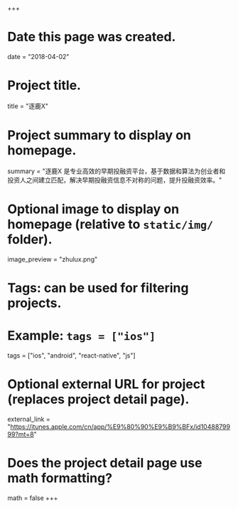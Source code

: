 +++
# Date this page was created.
date = "2018-04-02"

# Project title.
title = "逐鹿X"

# Project summary to display on homepage.
summary = "逐鹿X 是专业高效的早期投融资平台，基于数据和算法为创业者和投资人之间建立匹配，解决早期投融资信息不对称的问题，提升投融资效率。"

# Optional image to display on homepage (relative to `static/img/` folder).
image_preview = "zhulux.png"

# Tags: can be used for filtering projects.
# Example: `tags = ["ios"]`
tags = ["ios", "android", "react-native", "js"]

# Optional external URL for project (replaces project detail page).
external_link = "https://itunes.apple.com/cn/app/%E9%80%90%E9%B9%BFx/id1048879999?mt=8"

# Does the project detail page use math formatting?
math = false
+++
